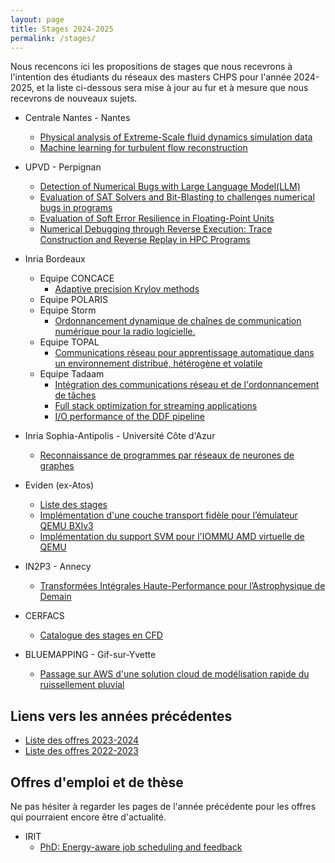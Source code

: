 ```yaml
---
layout: page
title: Stages 2024-2025
permalink: /stages/
---
```


Nous recencons ici les propositions de stages que
nous recevrons à l'intention des étudiants du réseaux des masters CHPS pour l'année 2024-2025, et la liste ci-dessous sera mise à jour au fur et à mesure que nous recevrons de nouveaux sujets.

 * Centrale Nantes - Nantes
   + [Physical analysis of Extreme-Scale fluid dynamics simulation data](https://perso.univ-perp.fr/david.defour/Doc/RCHPS_stage_nantes_2024.pdf)
   + [Machine learning for turbulent flow reconstruction](https://perso.univ-perp.fr/david.defour/Doc/RCHPS_stage_nantes_2024.pdf)

 * UPVD - Perpignan
   + [Detection of Numerical Bugs with Large Language Model(LLM)](https://perso.univ-perp.fr/david.defour/Doc/RCHPS_2024_Master_thesis_fpt4.pdf)
   + [Evaluation of SAT Solvers and Bit-Blasting to challenges numerical bugs in programs](https://perso.univ-perp.fr/david.defour/Doc/RCHPS_2024_Master_thesis_bit_blasting.pdf)
   + [Evaluation of Soft Error Resilience in Floating-Point Units](https://perso.univ-perp.fr/david.defour/Doc/RCHPS_2024_Master_thesis_soft_error.pdf)
   + [Numerical Debugging through Reverse Execution: Trace Construction and Reverse Replay in HPC Programs](https://perso.univ-perp.fr/david.defour/Doc/RCHPS_2024_Master_thesis_TENET.pdf)

 * Inria Bordeaux
   + Equipe CONCACE
     - [Adaptive precision Krylov methods](https://cisd.enseirb-matmeca.fr/pfe/offres/2024/LIP6_InriaBordeaux_2025.pdf)
   + Equipe POLARIS
   + Equipe Storm
	 - [Ordonnancement dynamique de chaînes de communication numérique pour la radio logicielle.](https://cours-mf.gitlabpages.inria.fr/pfe/offres/2024/2025_oaumage_aff3ct_streampu)
   + Equipe TOPAL
     - [Communications réseau pour apprentissage automatique dans un environnement distribué, hétérogène et volatile](https://cisd.enseirb-matmeca.fr/pfe/offres/2024/sujet-stage-m2-hive-comm.pdf)
   + Equipe Tadaam
     - [Intégration des communications réseau et de l'ordonnancement de tâches](https://dept-info.labri.fr/~denis/Enseignement/Sujet_PFE_2025_StarPU_NewMadeleine.html)
     - [Full stack optimization for streaming applications](https://cisd.enseirb-matmeca.fr/pfe/offres/2024/Tadaam_Mihail.pdf)
     - [I/O performance of the DDF pipeline](https://cisd.enseirb-matmeca.fr/pfe/offres/2024/Tadaam_Francielli.pdf)

 * Inria Sophia-Antipolis - Université Côte d'Azur
   + [Reconnaissance de programmes par réseaux de neurones de graphes](https://cisd.enseirb-matmeca.fr/pfe/offres/2024/Stage-DFG-NN-2024-2025-Touati-Formenti-Alias.pdf)
   
 * Eviden (ex-Atos)
   + [Liste des stages](https://perso.univ-perp.fr/david.defour/Doc/RCHPS_Eviden_2025.pdf)
   + [Implémentation d'une couche transport fidèle pour l’émulateur QEMU BXIv3](https://cisd.enseirb-matmeca.fr/pfe/offres/2024/BXILL_sujet_stage_transport_emulateur.pdf)
   + [Implémentation du support SVM pour l'IOMMU AMD virtuelle de QEMU](https://cisd.enseirb-matmeca.fr/pfe/offres/2024/BXILL_sujet_stage_iommu_amd.pdf)

 * IN2P3 - Annecy
   + [Transformées Intégrales Haute-Performance pour l’Astrophysique de Demain](https://perso.univ-perp.fr/david.defour/Doc/RCHPS_stage_astroinfo_2025.pdf)

 * CERFACS
   + [Catalogue des stages en CFD](https://cisd.enseirb-matmeca.fr/pfe/offres/2024/CERFACS_catalogue_2025.pdf)
  
 * BLUEMAPPING - Gif-sur-Yvette
   + [Passage sur AWS d'une solution cloud de modélisation rapide du ruissellement pluvial](https://perso.univ-perp.fr/david.defour/Doc/RCHPS_bluemapping_2024.pdf)


## Liens vers les années précédentes

  * [Liste des offres 2023-2024](../stages2023)
  * [Liste des offres 2022-2023](../stages2022)

## Offres d'emploi et de thèse

Ne pas hésiter à regarder les pages de l'année précédente pour les offres qui pourraient encore être d'actualité.
 * IRIT
   + [PhD: Energy-aware job scheduling and feedback](https://www.irit.fr/SEPIA/open-positions/post/2024_phd_numpex_6_4/)
